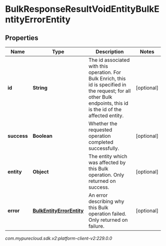 # BulkResponseResultVoidEntityBulkEntityErrorEntity


## Properties

| Name | Type | Description | Notes |
| ------------ | ------------- | ------------- | ------------- |
| **id** | **String** | The id associated with this operation. For Bulk Enrich, this id is specified in the request; for all other Bulk endpoints, this id is the id of the affected entity. |  [optional] |
| **success** | **Boolean** | Whether the requested operation completed successfully. |  [optional] |
| **entity** | **Object** | The entity which was affected by this Bulk operation. Only returned on success. |  [optional] |
| **error** | [**BulkEntityErrorEntity**](BulkEntityErrorEntity) | An error describing why this Bulk operation failed. Only returned on failure. |  [optional] |




_com.mypurecloud.sdk.v2:platform-client-v2:229.0.0_
